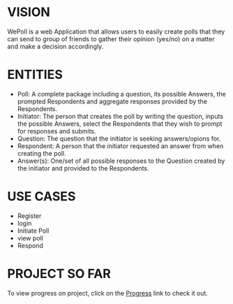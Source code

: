 # VISION

WePoll is a web Application that allows users to easily create polls that they can send to group of friends to gather their opinion (yes/no) on a matter and make a decision accordingly.

# ENTITIES
- Poll: A complete package including a question, its possible Answers, the prompted Respondents and aggregate responses provided by the Respondents.
- Initiator: The person that creates the poll by writing the question, inputs the possible Answers, select the Respondents that they wish to prompt for responses and submits.
- Question: The question that the initiator is seeking answers/opions for.
- Respondent: A person that the initiator requested an answer from when creating the poll.
- Answer(s): One/set of all possible responses to the Question created by the initiator and provided to the Respondents.


# USE CASES
- Register
- login
- Initiate Poll
- view poll
- Respond

# PROJECT SO FAR
To view progress on project, click on the [Progress](https://Onyiih.github.io/We-Poll) link to check it out.
